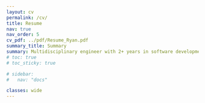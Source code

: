 ```yaml
---
layout: cv
permalink: /cv/
title: Resume
nav: true
nav_order: 5
cv_pdf: ../pdf/Resume_Ryan.pdf
summary_title: Summary
summary: Multidisciplinary engineer with 2+ years in software development and 6+ years in mechanical design, product development, and CAD automation. Experienced in building real-time web APIs, cross-platform apps, and GPS-integrated systems, alongside stress analysis and process optimization. Focused on backend development, UI/UX improvement, and creating software solutions that integrate with real-world products. Seeking opportunities in software engineering, SaaS, or tech-driven innovation.
# toc: true
# toc_sticky: true

# sidebar:
#   nav: "docs"

classes: wide
---
```

